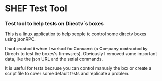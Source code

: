 # SHEF Test Tool
### Test tool to help tests on Directv´s boxes
This is a linux application to help people to control some directv boxes using jsonRPC.

I had created it when I worked for Censanet (a Company contracted by Directv to test the boxes's firmwares).
Obviously I removed some important data, like the json URL and the serial commands.

It is useful for tests because you can control manualy the box or create a script file to cover some default tests and replicate a problem.

